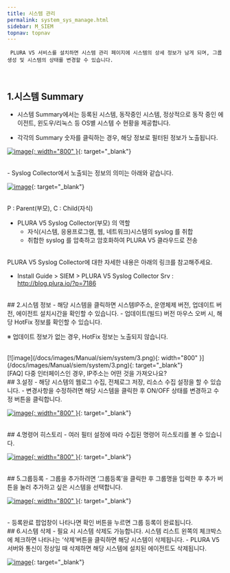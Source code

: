 ```yaml
---
title: 시스템 관리
permalink: system_sys_manage.html
sidebar: M_SIEM
topnav: topnav
---
```


     PLURA V5 서비스를 설치하면 시스템 관리 페이지에 시스템의 상세 정보가 남게 되며, 그룹 생성 및 시스템의 상태를 변경할 수 있습니다.

<br />

## 1.시스템 Summary
- 시스템 Summary에서는 등록된 시스템, 동작중인 시스템, 정상적으로 동작 중인 에이전트, 윈도우/리눅스 등 OS별 시스템 수 현황을 제공합니다.

- 각각의 Summary 숫자를 클릭하는 경우, 해당 정보로 필터된 정보가 노출됩니다.

[![image](/docs/images/Manual/siem/system/1.png){: width="800" }](/docs/images/Manual/siem/system/1.png){: target="_blank"}

<br />
- Syslog Collector에서 노출되는 정보의 의미는 아래와 같습니다.
<br />

[![image](/docs/images/Manual/siem/system/2.png)](/docs/images/Manual/siem/system/2.png){: target="_blank"}

<br />
     P : Parent(부모), C : Child(자식)
<br />

- PLURA V5 Syslog Collector(부모) 의 역할
     - 자식(시스템, 응용프로그램, 웹, 네트워크)시스템의 syslog 를 취합
     - 취합한 syslog 를 압축하고 암호화하여 PLURA V5 클라우드로 전송

<br />
PLURA V5 Syslog Collector에 대한 자세한 내용은 아래의 링크를 참고해주세요.

- Install Guide > SIEM > PLURA V5 Syslog Collector Srv  : http://blog.plura.io/?p=7186

<br />
## 2.시스템 정보
- 해당 시스템을 클릭하면 시스템IP주소, 운영체제 버전, 업데이트 버전, 에이전트 설치시간을 확인할 수 있습니다.
- 업데이트(빌드) 버전 마우스 오버 시, 해당 HotFix 정보를 확인할 수 있습니다.

※ 업데이트 정보가 없는 경우, HotFix 정보는 노출되지 않습니다.

<br />
[![image](/docs/images/Manual/siem/system/3.png){: width="800" }](/docs/images/Manual/siem/system/3.png){: target="_blank"}

<br />
[FAQ] 다중 인터페이스인 경우, IP주소는 어떤 것을 가져오나요?

<br />
## 3.설정
- 해당 시스템의 웹로그 수집, 전체로그 저장, 리소스 수집 설정을 할 수 있습니다.
- 변경사항을 수정하려면 해당 시스템을 클릭한 후 ON/OFF 상태를 변경하고 수정 버튼을 클릭합니다.

[![image](/docs/images/Manual/siem/system/4.png){: width="800" }](/docs/images/Manual/siem/system/4.png){: target="_blank"}

<br />
## 4.명령어 히스토리
- 여러 필터 설정에 따라 수집된 명령어 히스토리를 볼 수 있습니다.

[![image](/docs/images/Manual/siem/system/5.png){: width="800" }](/docs/images/Manual/siem/system/5.png){: target="_blank"}

 
<br />
## 5.그룹등록
- 그룹을 추가하려면 ‘그룹등록’을 클릭한 후 그룹명을 입력한 후 추가 버튼을 눌러 추가하고 싶은 시스템을 선택합니다.

[![image](/docs/images/Manual/siem/system/6.png){: width="800" }](/docs/images/Manual/siem/system/6.png){: target="_blank"}

<br />
- 등록완료 팝업창이 나타나면 확인 버튼을 누르면 그룹 등록이 완료됩니다.

 
<br />
## 6.시스템 삭제
- 필요 시 시스템 삭제도 가능합니다. 시스템 리스트 왼쪽의 체크박스에 체크하면 나타나는 ‘삭제’버튼을 클릭하면 해당 시스템이 삭제됩니다.
- PLURA V5 서버와 통신이 정상일 때 삭제하면 해당 시스템에 설치된 에이전트도 삭제됩니다.

[![image](/docs/images/Manual/siem/system/7.png)](/docs/images/Manual/siem/system/7.png){: target="_blank"}